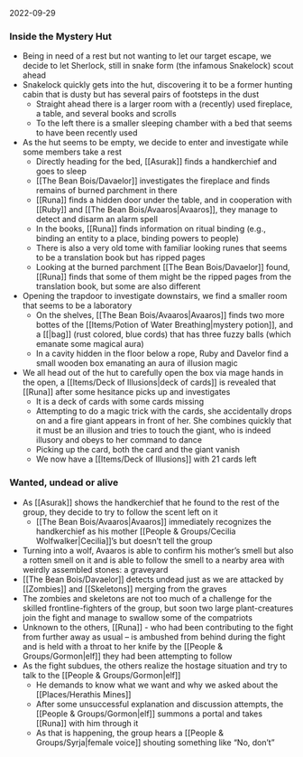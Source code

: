2022-09-29

### Inside the Mystery Hut
- Being in need of a rest but not wanting to let our target escape, we decide to let Sherlock, still in snake form (the infamous Snakelock) scout ahead
- Snakelock quickly gets into the hut, discovering it to be a former hunting cabin that is dusty but has several pairs of footsteps in the dust
	- Straight ahead there is a larger room with a (recently) used fireplace, a table, and several books and scrolls
	- To the left there is a smaller sleeping chamber with a bed that seems to have been recently used
- As the hut seems to be empty, we decide to enter and investigate while some members take a rest
	- Directly heading for the bed, [[Asurak]] finds a handkerchief and goes to sleep
	- [[The Bean Bois/Davaelor]] investigates the fireplace and finds remains of burned parchment in there
	- [[Runa]] finds a hidden door under the table, and in cooperation with [[Ruby]] and [[The Bean Bois/Avaaros|Avaaros]], they manage to detect and disarm an alarm spell
	- In the books, [[Runa]] finds information on ritual binding (e.g., binding an entity to a place, binding powers to people)
	- There is also a very old tome with familiar looking runes that seems to be a translation book but has ripped pages
	- Looking at the burned parchment [[The Bean Bois/Davaelor]] found, [[Runa]] finds that some of them might be the ripped pages from the translation book, but some are also different
- Opening the trapdoor to investigate downstairs, we find a smaller room that seems to be a laboratory
	- On the shelves, [[The Bean Bois/Avaaros|Avaaros]] finds two more bottes of the [[Items/Potion of Water Breathing|mystery potion]], and a [[|bag]] (rust colored, blue cords) that has three fuzzy balls (which emanate some magical aura)
	- In a cavity hidden in the floor below a rope, Ruby and Davelor find a small wooden box emanating an aura of illusion magic
- We all head out of the hut to carefully open the box via mage hands in the open, a [[Items/Deck of Illusions|deck of cards]] is revealed that [[Runa]] after some hesitance picks up and investigates
	- It is a deck of cards with some cards missing
	- Attempting to do a magic trick with the cards, she accidentally drops on and a fire giant appears in front of her. She combines quickly that it must be an illusion and tries to touch the giant, who is indeed illusory and obeys to her command to dance
	- Picking up the card, both the card and the giant vanish
	- We now have a [[Items/Deck of Illusions]] with 21 cards left

### Wanted, undead or alive
- As [[Asurak]] shows the handkerchief that he found to the rest of the group, they decide to try to follow the scent left on it
	- [[The Bean Bois/Avaaros|Avaaros]] immediately recognizes the handkerchief as his mother [[People & Groups/Cecilia Wolfwalker|Cecilia]]’s but doesn’t tell the group
- Turning into a wolf, Avaaros is able to confirm his mother’s smell but also a rotten smell on it and is able to follow the smell to a nearby area with weirdly assembled stones: a graveyard
- [[The Bean Bois/Davaelor]] detects undead just as we are attacked by [[Zombies]] and [[Skeletons]] merging from the graves
- The zombies and skeletons are not too much of a challenge for the skilled frontline-fighters of the group, but soon two large plant-creatures join the fight and manage to swallow some of the compatriots 
- Unknown to the others, [[Runa]] - who had been contributing to the fight from further away as usual – is ambushed from behind during the fight and is held with a throat to her knife by the [[People & Groups/Gormon|elf]] they had been attempting to follow
- As the fight subdues, the others realize the hostage situation and try to talk to the [[People & Groups/Gormon|elf]]
	- He demands to know what we want and why we asked about the [[Places/Herathis Mines]]
	- After some unsuccessful explanation and discussion attempts, the [[People & Groups/Gormon|elf]] summons a portal and takes [[Runa]] with him through it
	- As that is happening, the group hears a [[People & Groups/Syrja|female voice]] shouting something like “No, don’t”



